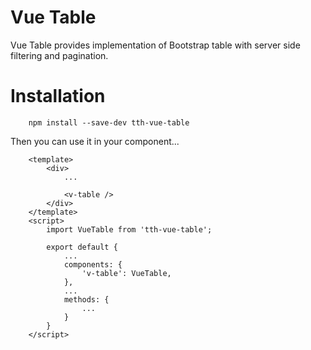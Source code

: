 # Vue Table

Vue Table provides implementation of Bootstrap table with server side filtering and pagination.

# Installation

```
	npm install --save-dev tth-vue-table
```

Then you can use it in your component...

```
	<template>
		<div>
			...

			<v-table />
		</div>
	</template>
	<script>
		import VueTable from 'tth-vue-table';

		export default {
			...
			components: {
				'v-table': VueTable,
			},
			...
			methods: {
				...
			}
		}
	</script>
```